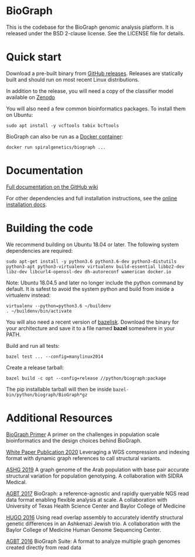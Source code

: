 # BioGraph

This is the codebase for the BioGraph genomic analysis platform. It is
released under the BSD 2-clause license. See the LICENSE file for details.

# Quick start

Download a pre-built binary from [GitHub releases](https://github.com/spiralgenetics/biograph/releases/).
Releases are statically built and should run on most recent Linux distributions.

In addition to the release, you will need a copy of the classifier model available on [Zenodo](https://zenodo.org/record/8273311)

You will also need a few common bioinformatics packages. To install them on Ubuntu:

    sudo apt install -y vcftools tabix bcftools

BioGraph can also be run as a [Docker container](https://hub.docker.com/repository/docker/spiralgenetics/biograph):

    docker run spiralgenetics/biograph ...

# Documentation

[Full documentation on the GitHub wiki](https://github.com/spiralgenetics/biograph/wiki)

For other dependencies and full installation instructions, see the [online installation docs](https://github.com/spiralgenetics/biograph/wiki/Installation).

# Building the code

We recommend building on Ubuntu 18.04 or later. The following system dependencies are required:

    sudo apt-get install -y python3.6 python3.6-dev python3-distutils python3-apt python3-virtualenv virtualenv build-essential libbz2-dev libz-dev libcurl4-openssl-dev dh-autoreconf wamerican docker.io 

Note: Ubuntu 18.04.5 and later no longer include the python command by default. It is safest to avoid the system python and build from inside a virtualenv instead:

    virtualenv --python=python3.6 ~/buildenv
    . ~/buildenv/bin/activate
    
You will also need a recent version of [bazelisk](https://github.com/bazelbuild/bazelisk/releases/latest). 
Download the binary for your architecture and save it to a file named **bazel** somewhere in your PATH.

Build and run all tests:

    bazel test ... --config=manylinux2014

Create a release tarball:

    bazel build -c opt --config=release //python/biograph:package

The pip installable tarball will then be inside `bazel-bin/python/biograph/BioGraph*gz`

# Additional Resources

[BioGraph Primer](https://medium.com/@robflickenger/here-be-dragons-gaps-in-the-human-genome-and-how-inverting-the-analysis-can-help-e6a8078168ed) A primer on the challenges in population scale bioinformatics and the design choices behind BioGraph.

[White Paper Publication 2020](https://www.biorxiv.org/content/10.1101/2020.04.24.060202v1) Leveraging a WGS compression and indexing format with dynamic graph references to call structural variants.

[ASHG 2019](https://archive.spiralgenetics.com/files/www/ASHG2019Poster.pdf) A graph genome of the Arab population with base pair accurate structural variation for population genotyping. A collaboration with SIDRA Medical.

[AGBT 2017](https://archive.spiralgenetics.com/files/www/AGBT-2017-Poster.pdf) BioGraph: a reference-agnostic and rapidly queryable NGS read data format enabling flexible analysis at scale. A collaboration with University of Texas Health Science Center and Baylor College of Medicine

[HUGO 2016](https://archive.spiralgenetics.com/files/www/ReducingMendelianinconsistenciesinatriodatasetwitharapidqueryformat.pdf) Using read overlap assembly to accurately identify structural genetic differences in an Ashkenazi Jewish trio. A collaboration with the Baylor College of Medicine Human Genome Sequencing Center.

[AGBT 2016](https://archive.spiralgenetics.com/files/www/BioGraphPosterAGBT2016.pdf) BioGraph Suite: A format to analyze multiple graph genomes created directly from read data

